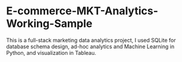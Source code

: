 # E-commerce-MKT-Analytics-Working-Sample
This is a full-stack marketing data analytics project, I used SQLite for database schema design, ad-hoc analytics and Machine Learning in Python, and visualization in Tableau.
